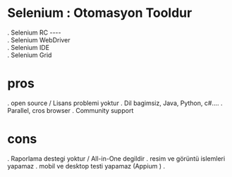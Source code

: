 # Selenium : Otomasyon Tooldur



. Selenium RC   ----         
. Selenium WebDriver      
. Selenium IDE    
. Selenium Grid


# pros

. open source / Lisans problemi yoktur
. Dil bagimsiz, Java, Python, c#....
. Parallel, cros browser
. Community support


# cons
. Raporlama destegi yoktur / All-in-One degildir
. resim ve görüntü islemleri yapamaz
. mobil ve desktop testi yapamaz (Appium )
. 


